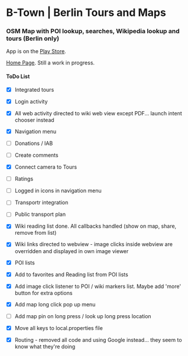 # B-Town | Berlin Tours and Maps 

### OSM Map with POI lookup, searches, Wikipedia lookup and tours (Berlin only)


App is on the [Play Store](https://play.google.com/store/apps/details?id=me.carc.btown). 

[Home Page](https://carcmedev.github.io/btown/index.html). Still a work in progress.



#### ToDo List
- [x] Integrated tours
- [x] Login activity
- [x] All web activity directed to wiki web view except PDF... launch intent chooser instead
- [x] Navigation menu
- [ ] Donations / IAB
- [ ] Create comments 
- [x] Connect camera to Tours
- [ ] Ratings 
- [ ] Logged in icons in navigation menu
- [ ] Transportr integration
- [ ] Public transport plan
- [x] Wiki reading list done. All callbacks handled (show on map, share, remove from list)
- [x] Wiki links directed to webview - image clicks inside webview are overridden and displayed in own image viewer
- [x] POI lists
- [x] Add to favorites and Reading list from POI lists
- [x] Add image click listener to POI / wiki markers list. Maybe add 'more' button for extra options
- [x] Add map long click pop up menu
- [ ] Add map pin on long press / look up long press location
- [x] Move all keys to local.properties file

- [x] Routing - removed all code and using Google instead... they seem to know what they're doing
